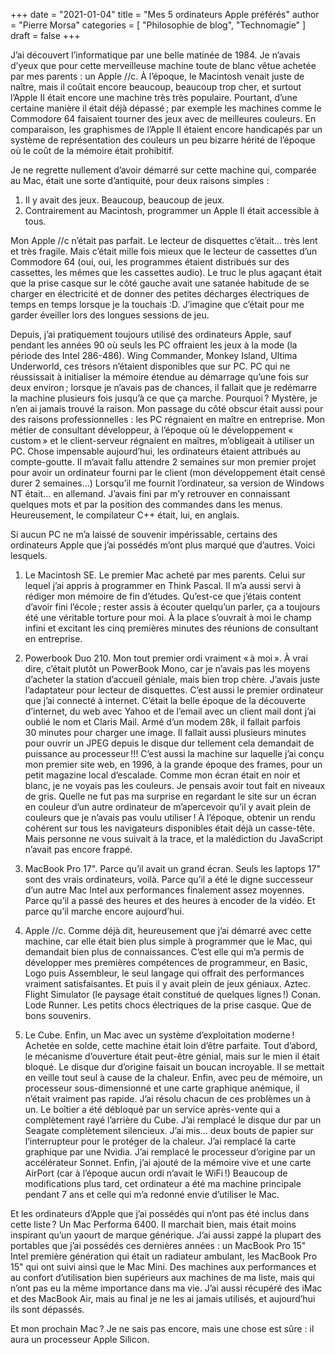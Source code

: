 +++
date        = "2021-01-04"
title       = "Mes 5 ordinateurs Apple préférés"
author      = "Pierre Morsa"
categories  = [ "Philosophie de blog", "Technomagie" ]
draft       = false
+++

J’ai découvert l’informatique par une belle matinée de 1984. Je n’avais d’yeux que pour cette merveilleuse machine toute de blanc vêtue achetée par mes parents : un Apple //c. À l’époque, le Macintosh venait juste de naître, mais il coûtait encore beaucoup, beaucoup trop cher, et surtout l’Apple II était encore une machine très très populaire. Pourtant, d’une certaine manière il était déjà dépassé ; par exemple les machines comme le Commodore 64 faisaient tourner des jeux avec de meilleures couleurs. En comparaison, les graphismes de l’Apple II étaient encore handicapés par un système de représentation des couleurs un peu bizarre hérité de l’époque où le coût de la mémoire était prohibitif.

Je ne regrette nullement d’avoir démarré sur cette machine qui, comparée au Mac, était une sorte d’antiquité, pour deux raisons simples :

1. Il y avait des jeux. Beaucoup, beaucoup de jeux.
2. Contrairement au Macintosh, programmer un Apple II était accessible à tous.

Mon Apple //c n’était pas parfait. Le lecteur de disquettes c’était… très lent et très fragile. Mais c’était mille fois mieux que le lecteur de cassettes d’un Commodore 64 (oui, oui, les programmes étaient distribués sur des cassettes, les mêmes que les cassettes audio). Le truc le plus agaçant était que la prise casque sur le côté gauche avait une satanée habitude de se charger en électricité et de donner des petites décharges électriques de temps en temps lorsque je la touchais :D. J’imagine que c’était pour me garder éveiller lors des longues sessions de jeu.

Depuis, j’ai pratiquement toujours utilisé des ordinateurs Apple, sauf pendant les années 90 où seuls les PC offraient les jeux à la mode (la période des Intel 286-486). Wing Commander, Monkey Island, Ultima Underworld, ces trésors n’étaient disponibles que sur PC. PC qui ne réussissait à initialiser la mémoire étendue au démarrage qu’une fois sur deux environ ; lorsque je n’avais pas de chances, il fallait que je redémarre la machine plusieurs fois jusqu’à ce que ça marche. Pourquoi ? Mystère, je n’en ai jamais trouvé la raison. Mon passage du côté obscur était aussi pour des raisons professionnelles : les PC régnaient en maître en entreprise. Mon métier de consultant développeur, à l’époque où le développement « custom » et le client-serveur régnaient en maîtres, m’obligeait à utiliser un PC. Chose impensable aujourd’hui, les ordinateurs étaient attribués au compte-goutte. Il m’avait fallu attendre 2 semaines sur mon premier projet pour avoir un ordinateur fourni par le client (mon développement était censé durer 2 semaines…) Lorsqu’il me fournit l’ordinateur, sa version de Windows NT était… en allemand. J’avais fini par m’y retrouver en connaissant quelques mots et par la position des commandes dans les menus. Heureusement, le compilateur C++ était, lui, en anglais.

Si aucun PC ne m’a laissé de souvenir impérissable, certains des ordinateurs Apple que j’ai possédés m’ont plus marqué que d’autres. Voici lesquels.

1. Le Macintosh SE. Le premier Mac acheté par mes parents. Celui sur lequel j’ai appris à programmer en Think Pascal. Il m’a aussi servi à rédiger mon mémoire de fin d’études. Qu’est-ce que j’étais content d’avoir fini l’école ; rester assis à écouter quelqu’un parler, ça a toujours été une véritable torture pour moi. À la place s’ouvrait à moi le champ infini et excitant les cinq premières minutes des réunions de consultant en entreprise.

2. Powerbook Duo 210. Mon tout premier ordi vraiment « à moi ». À vrai dire, c’était plutôt un PowerBook Mono, car je n’avais pas les moyens d’acheter la station d’accueil géniale, mais bien trop chère. J’avais juste l’adaptateur pour lecteur de disquettes. C’est aussi le premier ordinateur que j’ai connecté à internet. C’était la belle époque de la découverte d’internet, du web avec Yahoo et de l’email avec un client mail dont j’ai oublié le nom et Claris Mail. Armé d’un modem 28k, il fallait parfois 30 minutes pour charger une image. Il fallait aussi plusieurs minutes pour ouvrir un JPEG depuis le disque dur tellement cela demandait de puissance au processeur !!! C’est aussi la machine sur laquelle j’ai conçu mon premier site web, en 1996, à la grande époque des frames, pour un petit magazine local d’escalade. Comme mon écran était en noir et blanc, je ne voyais pas les couleurs. Je pensais avoir tout fait en niveaux de gris. Quelle ne fut pas ma surprise en regardant le site sur un écran en couleur d’un autre ordinateur de m’apercevoir qu’il y avait plein de couleurs que je n’avais pas voulu utiliser ! À l’époque, obtenir un rendu cohérent sur tous les navigateurs disponibles était déjà un casse-tête. Mais personne ne vous suivait à la trace, et la malédiction du JavaScript n’avait pas encore frappé.

3. MacBook Pro 17". Parce qu’il avait un grand écran. Seuls les laptops 17" sont des vrais ordinateurs, voilà. Parce qu’il a été le digne successeur d’un autre Mac Intel aux performances finalement assez moyennes. Parce qu’il a passé des heures et des heures à encoder de la vidéo. Et parce qu’il marche encore aujourd’hui.

4. Apple //c. Comme déjà dit, heureusement que j’ai démarré avec cette machine, car elle était bien plus simple à programmer que le Mac, qui demandait bien plus de connaissances. C’est elle qui m’a permis de développer mes premières compétences de programmeur, en Basic, Logo puis Assembleur, le seul langage qui offrait des performances vraiment satisfaisantes. Et puis il y avait plein de jeux géniaux. Aztec. Flight Simulator (le paysage était constitué de quelques lignes !) Conan. Lode Runner. Les petits chocs électriques de la prise casque. Que de bons souvenirs.

5. Le Cube. Enfin, un Mac avec un système d’exploitation moderne ! Achetée en solde, cette machine était loin d’être parfaite. Tout d’abord, le mécanisme d’ouverture était peut-être génial, mais sur le mien il était bloqué. Le disque dur d’origine faisait un boucan incroyable. Il se mettait en veille tout seul à cause de la chaleur. Enfin, avec peu de mémoire, un processeur sous-dimensionné et une carte graphique anémique, il n’était vraiment pas rapide. J’ai résolu chacun de ces problèmes un à un. Le boîtier a été débloqué par un service après-vente qui a complètement rayé l’arrière du Cube. J’ai remplacé le disque dur par un Seagate complètement silencieux. J’ai mis… deux bouts de papier sur l’interrupteur pour le protéger de la chaleur. J’ai remplacé la carte graphique par une Nvidia. J’ai remplacé le processeur d’origine par un accélérateur Sonnet. Enfin, j’ai ajouté de la mémoire vive et une carte AirPort (car à l’époque aucun ordi n’avait le WiFi !) Beaucoup de modifications plus tard, cet ordinateur a été ma machine principale pendant 7 ans et celle qui m’a redonné envie d’utiliser le Mac.

Et les ordinateurs d’Apple que j’ai possédés qui n’ont pas été inclus dans cette liste ? Un Mac Performa 6400. Il marchait bien, mais était moins inspirant qu’un yaourt de marque générique. J’ai aussi zappé la plupart des portables que j’ai possédés ces dernières années : un MacBook Pro 15" Intel première génération qui était un radiateur ambulant, les MacBook Pro 15" qui ont suivi ainsi que le Mac Mini. Des machines aux performances et au confort d’utilisation bien supérieurs aux machines de ma liste, mais qui n’ont pas eu la même importance dans ma vie. J’ai aussi récupéré des iMac et des MacBook Air, mais au final je ne les ai jamais utilisés, et aujourd’hui ils sont dépassés.

Et mon prochain Mac ? Je ne sais pas encore, mais une chose est sûre : il aura un processeur Apple Silicon.
